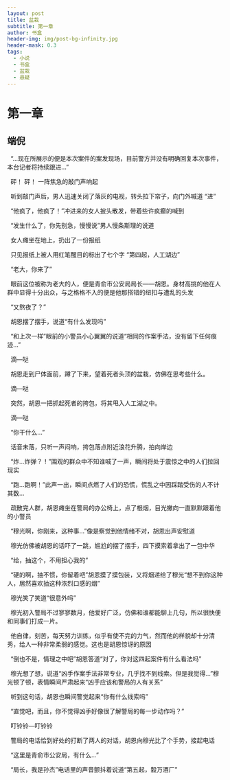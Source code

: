 ```yaml
---
layout: post
title: 盆栽
subtitle: 第一章
author: 书盒
header-img: img/post-bg-infinity.jpg
header-mask: 0.3
tags:
  - 小说
  - 书盒
  - 盆栽
  - 悬疑
---
```


# **第一章**

端倪
--

  “…现在所展示的便是本次案件的案发现场，目前警方并没有明确回复本次事件，本台记者将持续跟进…”

  砰！ 砰！ 一阵焦急的敲门声响起

  听到敲门声后，男人迅速关闭了落灰的电视，转头拉下帘子，向门外喊道 “进”

  “他疯了，他疯了！”冲进来的女人披头散发，带着些许疯癫的喊到

  “发生什么了，你先别急，慢慢说”男人慢条斯理的说道

  女人瘫坐在地上，扔出了一份报纸

  只见报纸上被人用红笔醒目的标出了七个字 “第四起，人工湖边”

  “老大，你来了”

  眼前这位被称为老大的人，便是青俞市公安局局长——胡恩。身材高挑的他在人群中显得十分出众，与之格格不入的便是他那搭错的纽扣与遭乱的头发

  “又熬夜了？”

  胡恩摆了摆手，说道“有什么发现吗”  

  “和上次一样”眼前的小警员小心翼翼的说道“相同的作案手法，没有留下任何痕迹…”

  滴—哒

  胡恩走到尸体面前，蹲了下来，望着死者头顶的盆栽，仿佛在思考些什么。

  滴—哒

  突然，胡恩一把抓起死者的挎包，将其甩入人工湖之中。

  滴—哒

  “你干什么…”

  话音未落，只听一声闷响，挎包落点附近浪花升腾，拍向岸边

  “炸…炸弹？！”围观的群众中不知谁喊了一声，瞬间将处于震惊之中的人们拉回现实

  “跑…跑啊！”此声一出，瞬间点燃了人们的恐慌，慌乱之中因踩踏受伤的人不计其数…

  疏散完人群，胡恩瘫坐在警局的办公椅上，点了根烟，目光撇向一直默默跟着他的小警员

  “穆光啊，你刚来，这种事…”像是察觉到他情绪不对，胡恩出声安慰道

  穆光仿佛被胡恩的话吓了一跳，尴尬的摆了摆手，四下摸索着拿出了一包中华

  “给，抽这个，不用担心我的”

  “硬的啊，抽不惯，你留着吧”胡恩摸了摸包装，又将烟递给了穆光“想不到你这种人，居然喜欢抽这种浓烈口感的烟”

  穆光笑了笑道“很意外吗”

  穆光初入警局不过寥寥数月，他爱好广泛，仿佛和谁都能聊上几句，所以很快便和同事们打成一片。

  他自律，刻苦，每天努力训练，似乎有使不完的力气，然而他的样貌却十分清秀，给人一种非常柔弱的感觉。这也是胡恩惊讶的原因

  “倒也不是，情理之中吧”胡恩答道“对了，你对这四起案件有什么看法吗”

  穆光想了想，说道“凶手作案手法非常专业，几乎找不到线索。但是我觉得…”穆光顿了顿，表情瞬间严肃起来“凶手应该和警局的人有关系”

  听到这句话，胡恩也瞬间警觉起来“你有什么线索吗”

  “直觉吧，而且，你不觉得凶手好像很了解警局的每一步动作吗？”

  叮铃铃—叮铃铃

  警局的电话恰到好处的打断了两人的对话，胡恩向穆光比了个手势，接起电话

  “这里是青俞市公安局，有什么…”

  “局长，我是孙杰”电话里的声音颤抖着说道“第五起，毅万酒厂”
